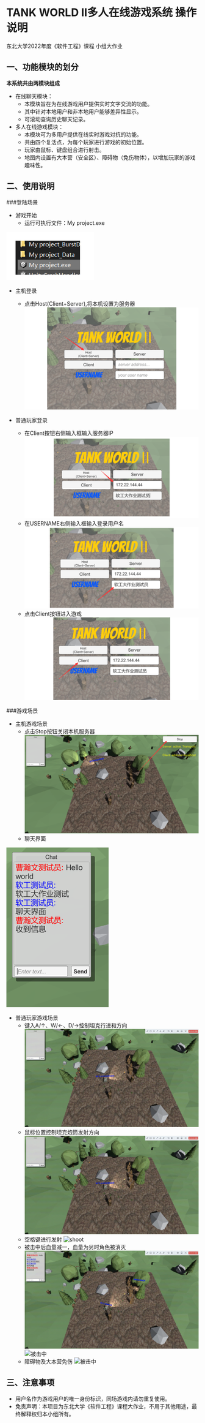 # TANK WORLD Ⅱ多人在线游戏系统 操作说明

东北大学2022年度《软件工程》课程 小组大作业

## 一、功能模块的划分
**本系统共由两模块组成**

* 在线聊天模块：
	* 本模块旨在为在线游戏用户提供实时文字交流的功能。
	* 其中针对本地用户和非本地用户能够差异性显示。
	* 可滚动查询历史聊天记录。
* 多人在线游戏模块：
	* 本模块可为多用户提供在线实时游戏对抗的功能。
	* 共由四个复活点，为每个玩家进行游戏的初始位置。
	* 玩家由鼠标、键盘组合进行射击。
	* 地图内设置有大本营（安全区）、障碍物（免伤物体），以增加玩家的游戏趣味性。
## 二、使用说明
###登陆场景

* 游戏开始
	* 运行可执行文件：My project.exe

![游戏程序运行](image/1.png)

* 主机登录

	* 点击Host(Client+Server),将本机设置为服务器
![游戏程序运行](image/2.png)
* 普通玩家登录 
	* 在Client按钮右侧输入框输入服务器IP
	![输入主机IP](image/3.png)
	* 在USERNAME右侧输入框输入登录用户名
	![输入用户名](image/4.png)
	* 点击Client按钮进入游戏
	![进入游戏](image/5.png)

###游戏场景
* 主机游戏场景
	* 点击Stop按钮关闭本机服务器
	![关闭服务器](image/6.png)
	* 聊天界面

![sd](image/1235.png)

* 普通玩家游戏场景
	* 键入A/↑、W/←、D/→控制坦克行进和方向
	![移动](image/8.gif)
	* 鼠标位置控制坦克炮筒发射方向
	![射击方向](image/7.gif)
	* 空格键进行发射
	![shoot](image/shoot.gif)
	* 被击中后血量减一，血量为另时角色被消灭
	![被击中](image/dxhms.gif)
	![被击中](image/jscg.gif)
	* 障碍物及大本营免伤
	![被击中](image/dbyms.gif)

## 三、注意事项

* 用户名作为游戏用户的唯一身份标识，同场游戏内请勿重复使用。
* 免责声明：本项目为东北大学《软件工程》课程大作业，不用于其他用途，最终解释权归本小组所有。